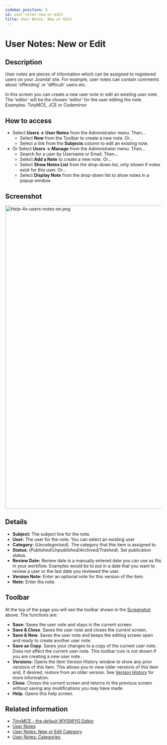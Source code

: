 ```yaml
---
sidebar_position: 5
id: user-notes-new-or-edit
title: User Notes: New or Edit
---
```

# User Notes: New or Edit
## Description

User notes are pieces of information which can be assigned to registered
users on your Joomla! site. For example, user notes can contain comments
about 'offending' or 'difficult' users etc.

In this screen you can create a new user note or edit an existing user
note. The 'editor' will be the chosen 'editor' for the user editing the
note. Examples: TinyMCE, JCE or Codemirror

## How to access

- Select **Users **→** User Notes** from the Administrator menu. Then...
  - Select **New** from the Toolbar to create a new note. Or...
  - Select a link from the **Subjects** column to edit an existing note.
- Or Select **Users **→** Manage** from the Administrator menu. Then...
  - Search for a user by Username or Email. Then...
  - Select **Add a Note** to create a new note. Or...
  - Select **Show Notes List** from the drop-down list, only shown if
    notes exist for this user. Or...
  - Select **Display Note** from the drop-down list to show notes in a
    popup window.

## Screenshot

<img
src="https://docs.joomla.org/images/1/19/Help-4x-users-notes-en.png"
decoding="async" data-file-width="800" data-file-height="972"
width="800" height="972" alt="Help-4x-users-notes-en.png" />

## Details

- **Subject:** The subject line for the note.
- **User:** The user for the note. You can select an existing user
- **Category:** (*Uncategorised*). The category that this item is
  assigned to.
- **Status:** (*Published*/*Unpublished*/*Archived*/*Trashed*). Set
  publication status.
- **Review Date:** Review date is a manually entered date you can use as
  fits in your workflow. Examples would be to put in a date that you
  want to review a user or the last date you reviewed the user.
- **Version Note:** Enter an optional note for this version of the item.
- **Note:** Enter the note.

## Toolbar

At the top of the page you will see the toolbar shown in the
[Screenshot](#Screenshot) above. The functions are:

- **Save:** Saves the user note and stays in the current screen.
- **Save & Close**. Saves the user note and closes the current screen.
- **Save & New**. Saves the user note and keeps the editing screen open
  and ready to create another user note.
- **Save as Copy**. Saves your changes to a copy of the current user
  note. Does not affect the current user note. This toolbar icon is not
  shown if you are creating a new user note.
- **Versions:** Opens the Item Version History window to show any prior
  versions of this item. This allows you to view older versions of this
  item and, if desired, restore from an older version. See [Version
  History](https://docs.joomla.org/Help4.x:Components_Version_History/en "Help4.x:Components Version History/en")
  for more information.
- **Close**. Closes the current screen and returns to the previous
  screen without saving any modifications you may have made.
- **Help**. Opens this help screen.

## Related information

- [TinyMCE - the default WYSIWYG
  Editor](https://docs.joomla.org/Help4.x:TinyMCE/en "Help4.x:TinyMCE/en")
- [User
  Notes](https://docs.joomla.org/Help4.x:User_Notes/en "Help4.x:User Notes/en")
- [User Notes: New or Edit
  Category](https://docs.joomla.org/Help4.x:User_Notes:_New_or_Edit_Category/en "Help4.x:User Notes: New or Edit Category/en")
- [User Notes:
  Categories](https://docs.joomla.org/Help4.x:User_Notes:_Categories/en "Help4.x:User Notes: Categories/en")
